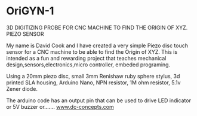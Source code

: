 # OriGYN-1
3D DIGITIZING PROBE FOR CNC MACHINE TO FIND THE ORIGIN OF XYZ. PIEZO SENSOR

My name is David Cook and I have created a very simple Piezo disc touch sensor for a CNC machine to be able to find the Origin of XYZ. This is intended as a fun and rewarding project that teaches mechanical design,sensors,electronics,micro controller, embeded programing.

Using a 20mm piezo disc, small 3mm Renishaw ruby sphere stylus, 3d printed SLA housing, Arduino Nano, NPN resistor, 1M ohm resistor, 5.1v Zener diode.

The arduino code has an output pin that can be used to drive LED indicator or 5V buzzer or....... www.dc-concepts.com
